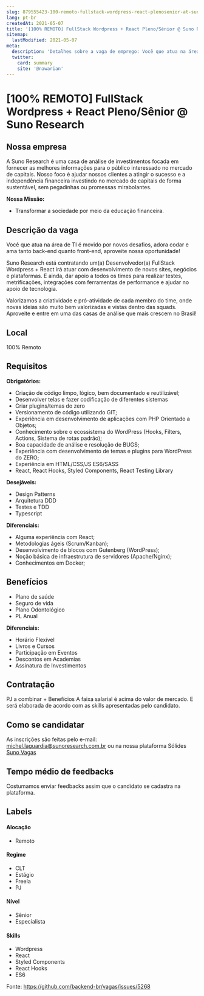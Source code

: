 ```yaml
---
slug: 879555423-100-remoto-fullstack-wordpress-react-plenosenior-at-suno-research
lang: pt-br
createdAt: 2021-05-07
title: '[100% REMOTO] FullStack Wordpress + React Pleno/Sênior @ Suno Research - Vaga de Emprego'
sitemap:
  lastModified: 2021-05-07
meta:
  description: 'Detalhes sobre a vaga de emprego: Você que atua na área de TI é movido por novos desafios, adora codar e ama tanto back-end quanto front-end, aproveite nossa oportunidade! Suno Research está contratando um(a) Desenvolvedor(a) FullStack Wordpress + React irá atuar com desenvolvimento de novos sites, negócios e plataformas. E ainda, dar apoio a todos os times para realizar testes, metrificações, integrações com ferramentas de performance e ajudar no apoio de tecnologia. Valorizamos a criatividade e pró-atividade de cada membro do time, onde novas ideias são muito bem valorizadas e vistas dentro das squads. Aproveite e entre em uma das casas de análise que mais crescem no Brasil!'
  twitter:
    card: summary
    site: '@nawarian'
---
```


# [100% REMOTO] FullStack Wordpress + React Pleno/Sênior @ Suno Research

## Nossa empresa

A Suno Research é uma casa de análise de investimentos focada em fornecer as melhores informações para o público interessado no mercado de capitais. Nosso foco é ajudar nossos clientes a atingir o sucesso e a independência financeira investindo no mercado de capitais de forma sustentável, sem pegadinhas ou promessas mirabolantes.

**Nossa Missão:**
- Transformar a sociedade por meio da educação financeira.

## Descrição da vaga

Você que atua na área de TI é movido por novos desafios, adora codar e ama tanto back-end quanto front-end, aproveite nossa oportunidade!

Suno Research está contratando um(a) Desenvolvedor(a) FullStack Wordpress + React irá atuar com desenvolvimento de novos sites, negócios e plataformas. E ainda, dar apoio a todos os times para realizar testes, metrificações, integrações com ferramentas de performance e ajudar no apoio de tecnologia.

Valorizamos a criatividade e pró-atividade de cada membro do time, onde novas ideias são muito bem valorizadas e vistas dentro das squads.
Aproveite e entre em uma das casas de análise que mais crescem no Brasil!

## Local

100% Remoto

## Requisitos

**Obrigatórios:**
- Criação de código limpo, lógico, bem documentado e reutilizável;
- Desenvolver telas e fazer codificação de diferentes sistemas
- Criar plugins/temas do zero
- Versionamento de código utilizando GIT;
- Experiência em desenvolvimento de aplicações com PHP Orientado a Objetos;
- Conhecimento sobre o ecossistema do WordPress (Hooks, Filters, Actions, Sistema de rotas padrão);
- Boa capacidade de análise e resolução de BUGS;
- Experiência com desenvolvimento de temas e plugins para WordPress do ZERO;
- Experiência em HTML/CSS/JS ES6/SASS
- React, React Hooks, Styled Components, React Testing Library

**Desejáveis:**
- Design Patterns
- Arquitetura DDD
- Testes e TDD
- Typescript

**Diferenciais:**
- Alguma experiência com React;
- Metodologias ágeis (Scrum/Kanban);
- Desenvolvimento de blocos com Gutenberg (WordPress);
- Noção básica de infraestrutura de servidores (Apache/Nginx);
- Conhecimentos em Docker;

## Benefícios

- Plano de saúde
- Seguro de vida
- Plano Odontológico
- PL Anual

**Diferenciais:**
- Horário Flexível
- Livros e Cursos
- Participação em Eventos
- Descontos em Academias
- Assinatura de Investimentos

## Contratação

PJ a combinar + Benefícios
A faixa salarial é acima do valor de mercado. E será elaborada de acordo com as skills apresentadas pelo candidato.

## Como se candidatar

As inscrições são feitas pelo e-mail: michel.laguardia@sunoresearch.com.br ou na nossa plataforma Sólides [Suno Vagas](https://jobs.solides.com/sunoresearch)

## Tempo médio de feedbacks

Costumamos enviar feedbacks assim que o candidato se cadastra na plataforma.

## Labels
#### Alocação
- Remoto

#### Regime
- CLT
- Estágio
- Freela
- PJ

#### Nível
- Sênior
- Especialista

#### Skills
- Wordpress
- React
- Styled Components
- React Hooks
- ES6



Fonte: https://github.com/backend-br/vagas/issues/5268